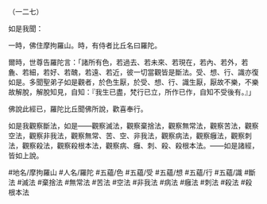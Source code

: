（一二七）

如是我聞：

一時，佛住摩拘羅山。時，有侍者比丘名曰羅陀。

爾時，世尊告羅陀言：「諸所有色，若過去、若未來、若現在，若內、若外，若麁、若細，若好、若醜，若遠、若近，彼一切當觀皆是斷法。受、想、行、識亦復如是。多聞聖弟子如是觀者，於色生厭，於受、想、行、識生厭，厭故不樂，不樂故解脫，解脫知見，自知：『我生已盡，梵行已立，所作已作，自知不受後有。』」

佛說此經已，羅陀比丘聞佛所說，歡喜奉行。

如是我觀察斷法，如是——觀察滅法，觀察棄捨法，觀察無常法，觀察苦法，觀察空法，觀察非我法，觀察無常、苦、空、非我法，觀察病法，觀察癰法，觀察刺法，觀察殺法，觀察殺根本法，觀察病、癰、刺、殺、殺根本法。——如是諸經，皆如上說。

#地名/摩拘羅山
#人名/羅陀
#五蘊/色
#五蘊/受
#五蘊/想
#五蘊/行
#五蘊/識
#斷法
#滅法
#棄捨法
#無常法
#苦法
#空法
#非我法
#病法
#癰法
#刺法
#殺法
#殺根本法
